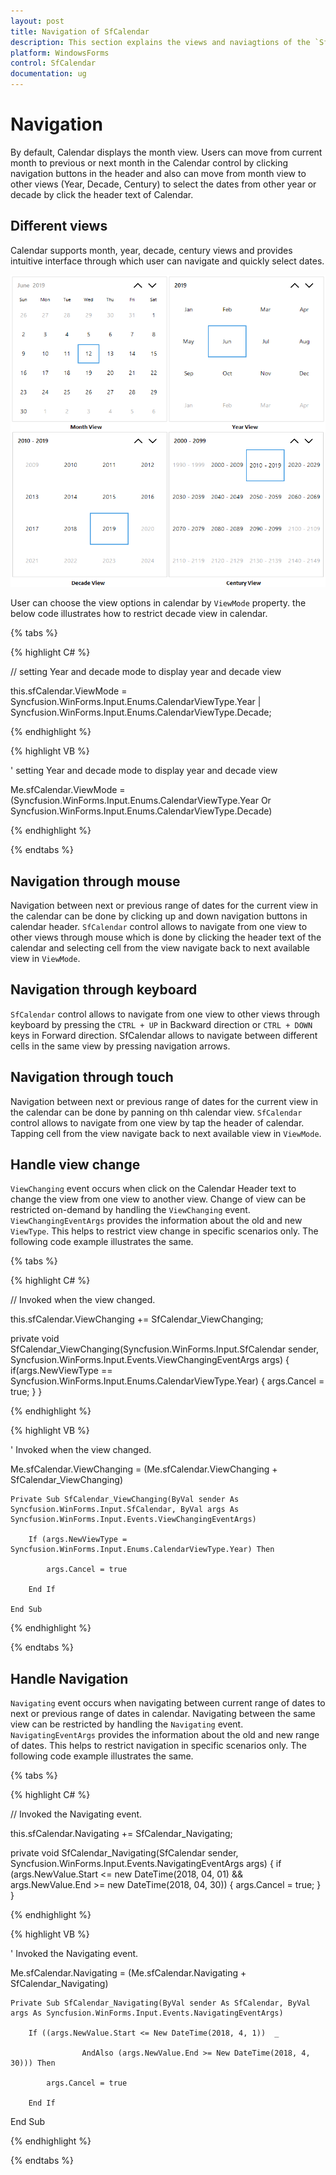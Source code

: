 ```yaml
---
layout: post
title: Navigation of SfCalendar
description: This section explains the views and naviagtions of the `SfCalendar`
platform: WindowsForms
control: SfCalendar
documentation: ug
---
```


# Navigation

By default, Calendar displays the month view. Users can move from current month to previous or next month in the Calendar control by clicking navigation buttons in the header and also can move from month view to other views (Year, Decade, Century) to select the dates from other year or decade by click the header text of Calendar. 

## Different views 

Calendar supports month, year, decade, century views and provides intuitive interface through which user can navigate and quickly select dates.

![](navigation-images/allview.png)

User can choose the view options in calendar by `ViewMode` property. the below code illustrates how to restrict decade view in calendar.

{% tabs %}

{% highlight C# %}

// setting Year and decade mode to display year and decade view
    
this.sfCalendar.ViewMode = Syncfusion.WinForms.Input.Enums.CalendarViewType.Year | Syncfusion.WinForms.Input.Enums.CalendarViewType.Decade;

{% endhighlight  %}

{% highlight VB %}

' setting Year and decade mode to display year and decade view

Me.sfCalendar.ViewMode = (Syncfusion.WinForms.Input.Enums.CalendarViewType.Year Or Syncfusion.WinForms.Input.Enums.CalendarViewType.Decade)

{% endhighlight  %}

{% endtabs %}

## Navigation through mouse

Navigation between next or previous range of dates for the current view in the calendar can be done by clicking up and down navigation buttons in calendar header. `SfCalendar` control allows to navigate from one view to other views through mouse which is done by clicking the header text of the calendar and selecting cell from the view navigate back to next available view in `ViewMode`.

## Navigation through keyboard

`SfCalendar` control allows to navigate from one view to other views through keyboard by pressing the `CTRL + UP` in Backward direction or `CTRL + DOWN` keys in Forward direction. SfCalendar allows to navigate between different cells in the same view by pressing navigation arrows.

## Navigation through touch

Navigation between next or previous range of dates for the current view in the calendar can be done by panning on thh calendar view. `SfCalendar` control allows to navigate from one view by tap the header of calendar. Tapping cell from the view navigate back to next available view in `ViewMode`. 

## Handle view change

`ViewChanging` event occurs when click on the Calendar Header text to change the view from one view to another view. Change of view can be restricted on-demand by handling the `ViewChanging` event. `ViewChangingEventArgs` provides the information about the old and new `ViewType`. This helps to restrict view change in specific scenarios only. The following code example illustrates the same.

{% tabs %}

{% highlight C# %}

// Invoked when the view changed.

 this.sfCalendar.ViewChanging += SfCalendar_ViewChanging;

  private void SfCalendar_ViewChanging(Syncfusion.WinForms.Input.SfCalendar sender, Syncfusion.WinForms.Input.Events.ViewChangingEventArgs args)
  {
      if(args.NewViewType == Syncfusion.WinForms.Input.Enums.CalendarViewType.Year)
      {
         args.Cancel = true;
      }
  }

{% endhighlight  %}

{% highlight VB %}

' Invoked when the view changed.

Me.sfCalendar.ViewChanging = (Me.sfCalendar.ViewChanging + SfCalendar_ViewChanging)

    Private Sub SfCalendar_ViewChanging(ByVal sender As 
    Syncfusion.WinForms.Input.SfCalendar, ByVal args As Syncfusion.WinForms.Input.Events.ViewChangingEventArgs)
      
        If (args.NewViewType = Syncfusion.WinForms.Input.Enums.CalendarViewType.Year) Then
      
            args.Cancel = true
      
        End If
        
    End Sub

{% endhighlight  %}

{% endtabs %}


## Handle Navigation

`Navigating` event occurs when navigating between current range of dates to next or previous range of dates in calendar. Navigating between the same view can be restricted by handling the `Navigating` event. `NavigatingEventArgs` provides the information about the old and new range of dates. This helps to restrict navigation in specific scenarios only. The following code example illustrates the same.

{% tabs %}

{% highlight C# %}

// Invoked the Navigating event.

this.sfCalendar.Navigating += SfCalendar_Navigating;

private void SfCalendar_Navigating(SfCalendar sender, Syncfusion.WinForms.Input.Events.NavigatingEventArgs args)
{
    if (args.NewValue.Start <= new DateTime(2018, 04, 01) && args.NewValue.End >= new DateTime(2018, 04, 30))
    {
        args.Cancel = true;
    }
}

{% endhighlight  %}

{% highlight VB %}

' Invoked the Navigating event.

Me.sfCalendar.Navigating = (Me.sfCalendar.Navigating + SfCalendar_Navigating)
    
    Private Sub SfCalendar_Navigating(ByVal sender As SfCalendar, ByVal args As Syncfusion.WinForms.Input.Events.NavigatingEventArgs)

        If ((args.NewValue.Start <= New DateTime(2018, 4, 1))  _

                    AndAlso (args.NewValue.End >= New DateTime(2018, 4, 30))) Then

            args.Cancel = true

        End If
        
End Sub

{% endhighlight  %}

{% endtabs %}

